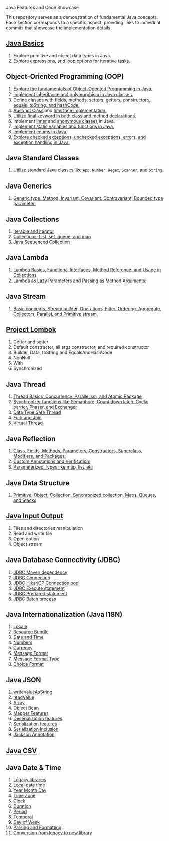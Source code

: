 Java Features and Code Showcase

This repository serves as a demonstration of fundamental Java concepts. Each section corresponds to a specific aspect, providing links to individual commits that showcase the implementation details.

## [Java Basics](https://github.com/dwinanto34/Java/commit/af5458bd1cfee794b34d12c618a23b18a78638fb)
1. Explore primitive and object data types in Java.
2. Explore expressions, and loop options for iterative tasks.

## Object-Oriented Programming (OOP)
1. [Explore the fundamentals of Object-Oriented Programming in Java.](https://github.com/dwinanto34/Java/commit/cf47baffe9b085bf952d94b4b1418a5c461a58d4)
2. [Implement inheritance and polymorphism in Java classes.](https://github.com/dwinanto34/Java/commit/cf47baffe9b085bf952d94b4b1418a5c461a58d4)
3. [Define classes with fields, methods, setters, getters, constructors, equals, toString, and hashCode.](https://github.com/dwinanto34/Java/commit/cf47baffe9b085bf952d94b4b1418a5c461a58d4)
4. [Abstract Class](https://github.com/dwinanto34/Java/commit/4b710b8f2ea6cc75a56e59856a455e2f1779131a) and [Interface Implementation.](https://github.com/dwinanto34/Java/commit/b330a3257daf89c703216367e0dbe1895d7b74ff)
5. [Utilize final keyword in both class and method declarations.](https://github.com/dwinanto34/Java/commit/6902962d20384f1bd45bcc1c2138361091a97f75)
6. Implement [inner](https://github.com/dwinanto34/Java/commit/9e96ded353491780aad5ef1ec2041aa90043dd00) and [anonymous classes](https://github.com/dwinanto34/Java/commit/fb160f5c2c2858421d18cc2ff280ea2a5f07a9c2) in Java.
7. [Implement static variables and functions in Java.](https://github.com/dwinanto34/Java/commit/80f51cdd73fdee37191fd7f4fbbf10044f7d11c1)
8. [Implement enums in Java.](https://github.com/dwinanto34/Java/commit/d27037bda7f7fe1db366e93fab8ed8add28d8542)
9. [Explore checked exceptions, unchecked exceptions, errors, and exception handling in Java.](https://github.com/dwinanto34/Java/commit/6976294891ed2c9dc2409d0a2bea58eade15d79a)

## Java Standard Classes
1. [Utilize standard Java classes like `App`, `Number`, `Regex`, `Scanner`, and `String`.](https://github.com/dwinanto34/Java/commit/3edb887900bd0c3be9b0a9f580d9e9c24785ae7f)

## Java Generics
1. [Generic type, Method, Invariant, Covariant, Contravariant, Bounded type parameter.](https://github.com/dwinanto34/Java/commit/ca53340456f138fb4db847f88e2e214f4a4d38d3)

## Java Collections
1. [Iterable and iterator](https://github.com/dwinanto34/Java/commit/8f7e37dfa36b5448e01121cb75bf06a43ee8ee11)
2. [Collections: List, set, queue, and map](https://github.com/dwinanto34/Java/commit/8f7e37dfa36b5448e01121cb75bf06a43ee8ee11)
3. [Java Sequenced Collection](https://github.com/dwinanto34/Java/commit/58d4e8e61ff452e6a6462f042a0f61396db1539e)

## Java Lambda
1. [Lambda Basics, Functional Interfaces, Method Reference, and Usage in Collections](https://github.com/dwinanto34/Java/commit/162cab167fb1c37834cc1a891ad18ab0671515d8)
2. [Lambda as Lazy Parameters and Passing as Method Arguments:](https://github.com/dwinanto34/Java/commit/162cab167fb1c37834cc1a891ad18ab0671515d8)

## Java Stream
1. [Basic concepts, Stream builder, Operations, Filter, Ordering, Aggregate, Collectors, Parallel, and Primitive stream.](https://github.com/dwinanto34/Java/commit/3b9d5bf3ed3eeb5661184d71489c6456fee17f0e)

## [Project Lombok](https://github.com/dwinanto34/Java/commit/257232927c636d149e398265c33699581d4b8411)
1. Getter and setter
2. Default constructor, all args constructor, and required constructor
3. Builder, Data, toString and EqualsAndHashCode
4. NonNull
5. With
6. Synchronized

## Java Thread
1. [Thread Basics, Concurrency, Parallelism, and Atomic Package](https://github.com/dwinanto34/Java/commit/45394e4a6f868c98f3d0f3c55d8bf26c9acaef77)
2. [Synchronizer functions like Semaphore, Count down latch, Cyclic barrier, Phaser, and Exchanger](https://github.com/dwinanto34/Java/commit/ab432d5baeff94533a54acf82a809c96a325df1c)
3. [Data Type Safe Thread](https://github.com/dwinanto34/Java/commit/a09bf92a6150cd65fc762de2ec9ff9e4092427b9)
4. [Fork and Join](https://github.com/dwinanto34/Java/commit/002387cea298840a2436835f7f1b42984d2bd549)
5. [Virtual Thread](https://github.com/dwinanto34/Java/commit/024395f969cb9f33fa82050cc275dbe28e3d534a)

## Java Reflection
1. [Class, Fields, Methods, Parameters, Constructors, Superclass, Modifiers, and Packages:](https://github.com/dwinanto34/Java/commit/c73f1de6408d19b3f0284fe1e539a716e2fca0b9)
2. [Custom Annotations and Verification:](https://github.com/dwinanto34/Java/commit/e59303384ee08f616e29911aad67ee4258158ae3)
3. [Parameterized Types like map, list, etc](https://github.com/dwinanto34/Java/commit/c896ce97b88cda9c3fa11fc49eabbda0bc40f4d4)

## Java Data Structure
1. [Primitive, Object, Collection, Synchronized collection, Maps, Queues, and Stacks](https://github.com/dwinanto34/Java/commit/8bc13d4cdf2bba4ac00227cbe53e17809abd5cf8)

## [Java Input Output](https://github.com/dwinanto34/Java/commit/a4863e461168faa4ee432e6e381089fb75a5a4b0)
1. Files and directories manipulation 
2. Read and write file
3. Open option
4. Object stream

## Java Database Connectivity (JDBC)
1. [JDBC Maven dependency](https://github.com/dwinanto34/Java/commit/5c175e37bd14ef3b0b00ae8bdbbd55822a39925a)
2. [JDBC Connection](https://github.com/dwinanto34/Java/commit/5b68a32fc1ec0a0c9a0d88ba45c92f6a1ed78dbe)
3. [JDBC HikariCP Connection pool](https://github.com/dwinanto34/Java/commit/cd6ec247284ef4d059d14ca848d82ef01245b0ad)
4. [JDBC Execute statement](https://github.com/dwinanto34/Java/commit/e9c9e95026a1eff4de502ed02cca4676170ba8b9)
5. [JDBC Prepared statement](https://github.com/dwinanto34/Java/commit/ff5f04fff80016378dc862c71c7a697e4d9fe753)
6. [JDBC Batch process](https://github.com/dwinanto34/Java/commit/806c6ee79461136add94ea890048672a491a9965)

## Java Internationalization (Java I18N)
1. [Locale](https://github.com/dwinanto34/Java/commit/aee4e3d16f4395028b90fa5582322cdaf5e4e5d8)
2. [Resource Bundle](https://github.com/dwinanto34/Java/commit/40cfddda533e1adc17e21237d2e82d1626069539)
3. [Date and Time](https://github.com/dwinanto34/Java/commit/92a381264558264dcd569a337310367f53808fe9)
4. [Numbers](https://github.com/dwinanto34/Java/commit/227201496adc7dc7bd25c6358e7ca3463a79d818)
5. [Currency](https://github.com/dwinanto34/Java/commit/5d688b94bd1770386d27f0229e827c7caa8a8ed9)
6. [Message Format](https://github.com/dwinanto34/Java/commit/e7dfaa19b06c8820aa6c6a6709c4d36faa331443)
7. [Message Format Type](https://github.com/dwinanto34/Java/commit/1f0bdf1b1e2f72a34b3044de9c89d1c8f9c5434f)
8. [Choice Format](https://github.com/dwinanto34/Java/commit/9d119803cae1b9db798d1d853cefa8e85dd5767a)

## Java JSON
1. [writeValueAsString](https://github.com/dwinanto34/Java/commit/c6163a63d9f1a5aee51369ad6f54ac76e5f0827f)
2. [readValue](https://github.com/dwinanto34/Java/commit/a6ed1d3f653227e626809120d1151dbb1f025338)
3. [Array](https://github.com/dwinanto34/Java/commit/a0a33720f370e88f4020aca5d0f18ce6da5b87c3)
4. [Object Bean](https://github.com/dwinanto34/Java/commit/ca0db9754dfc7efb1571086b4a73f50b93912c19)
5. [Mapper Features](https://github.com/dwinanto34/Java/commit/38f21ec26fa1c31d392f2d16b841de57a9f2022d)
6. [Deserialization features](https://github.com/dwinanto34/Java/commit/c7122fd05fc71e5c0ab881aea5dd1997118b2750)
7. [Serialization features](https://github.com/dwinanto34/Java/commit/66cb367acb689e22f82ad48f4cf48ce874685991)
8. [Serialization Inclusion](https://github.com/dwinanto34/Java/commit/1639849ccd934edfd2e55f93fea7ae20c99636ed)
9. [Jackson Annotation](https://github.com/dwinanto34/Java/commit/49b2502ea5da8c411da252c9ab897c6b4ad47a02)

## [Java CSV](https://github.com/dwinanto34/Java/commit/13714588483a64ca5e708f4e66400e45f75afd68)

## Java Date & Time
1. [Legacy libraries](https://github.com/dwinanto34/Java/commit/9e099ee30ba7f36df39d869ffcaeea14508bc6ab)
2. [Local date time](https://github.com/dwinanto34/Java/commit/3ea094fa150816cebfcac17dd295bf10283a4cd6)
3. [Year Month Day](https://github.com/dwinanto34/Java/commit/069b3694a2ed4e00f07f8a395606d96dd62f36eb)
4. [Time Zone](https://github.com/dwinanto34/Java/commit/e1c4e0b9f3b9fef3733f3d1780c2ad723978843a)
5. [Clock](https://github.com/dwinanto34/Java/commit/192a316b56b57e2ef2e208331f9fd6f4423e3b3b)
6. [Duration](https://github.com/dwinanto34/Java/commit/1675ec3dc9b3e985193db8ec9d325c562abd29de)
7. [Period](https://github.com/dwinanto34/Java/commit/f80cdb9a9bd5cbe7b308445b59391c3ccbcbe1a8)
8. [Temporal](https://github.com/dwinanto34/Java/commit/b80e7d95515ad5ffc226f303ded10f8533ed9242)
9. [Day of Week](https://github.com/dwinanto34/Java/commit/3ce4e66211fd6a700dc15d9587f5982f86872027)
10. [Parsing and Formatting](https://github.com/dwinanto34/Java/commit/943ad1a1fd5c4e6e8b37202fa2a4e353f853a2f2)
11. [Conversion from legacy to new library](https://github.com/dwinanto34/Java/commit/47e2d8971333500d0813c0d78b38db1141c9432d)


